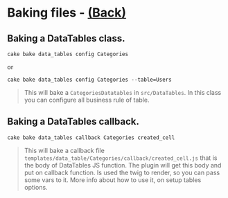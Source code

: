 # Baking files - [(Back)](README.md)

## Baking a DataTables class.
```shell
cake bake data_tables config Categories
```
or
```shell
cake bake data_tables config Categories --table=Users
```

> This will bake a `CategoriesDatatables` in `src/DataTables`. In this class you can configure all business rule of table.

## Baking a DataTables callback.
```shell
cake bake data_tables callback Categories created_cell
```

> This will bake a callback file `templates/data_table/Categories/callback/created_cell.js` that is the body of DataTables JS function. The plugin will get this body and put on callback function.
> Is used the twig to render, so you can pass some vars to it. More info about how to use it, on setup tables options.